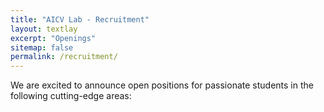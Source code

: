 ```yaml
---
title: "AICV Lab - Recruitment"
layout: textlay
excerpt: "Openings"
sitemap: false
permalink: /recruitment/
---
```


We are excited to announce open positions for passionate students in the following cutting-edge areas:
